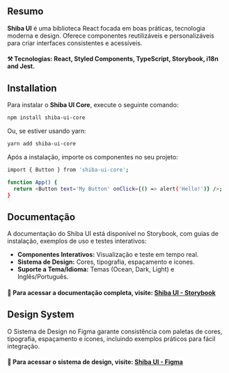 ## Resumo

**Shiba UI** é uma biblioteca React focada em boas práticas, tecnologia moderna e design. Oferece componentes reutilizáveis e personalizáveis para criar interfaces consistentes e acessíveis.

#### ⚒️ Tecnologias: React, Styled Components, TypeScript, Storybook, i18n and Jest.

## Installation

Para instalar o **Shiba UI Core**, execute o seguinte comando:

```bash
npm install shiba-ui-core
```	

Ou, se estiver usando yarn:

```bash
yarn add shiba-ui-core
```	

Após a instalação, importe os componentes no seu projeto:

```bash
import { Button } from 'shiba-ui-core';

function App() {
  return <Button text='My Button' onClick={() => alert('Hello!')} />;
}
```	

## Documentação

A documentação do Shiba UI está disponível no Storybook, com guias de instalação, exemplos de uso e testes interativos:

- **Componentes Interativos:** Visualização e teste em tempo real.
- **Sistema de Design:** Cores, tipografia, espaçamento e ícones.
- **Suporte a Tema/Idioma:** Temas (Ocean, Dark, Light) e Inglês/Português.

#### 📄 Para acessar a documentação completa, visite: [Shiba UI - Storybook](https://vitor-albergaria.github.io/shiba-ui-core/)

## Design System

O Sistema de Design no Figma garante consistência com paletas de cores, tipografia, espaçamento e ícones, incluindo exemplos práticos para fácil integração.

#### 🎨 Para acessar o sistema de design, visite: [Shiba UI - Figma](https://www.figma.com/design/OE4BUqiI4sLNfmQiKNA2MJ/Shiba-UI?m=auto&t=BhuV1qcG6VuX16wF-6)
